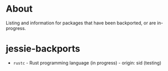 # About
Listing and information for packages that have been backported, or are in-progress.

# jessie-backports

* `rustc` - Rust programming language (in progress) - origin: sid (testing)

